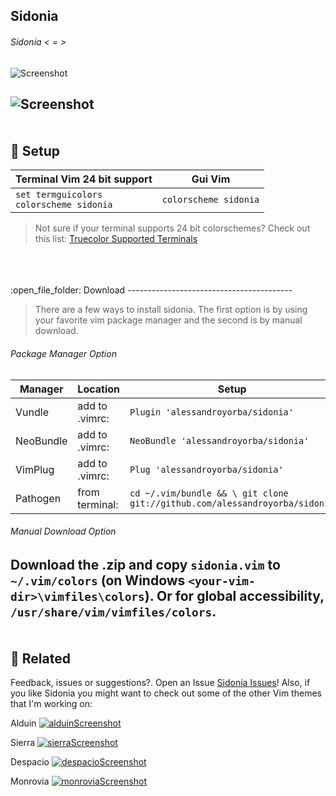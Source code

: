Sidonia
------
###### Sidonia < = >
![Screenshot](https://cloud.githubusercontent.com/assets/11221489/23108895/75f16c34-f6c8-11e6-85c1-13581c752422.gif)



![Screenshot](https://cloud.githubusercontent.com/assets/11221489/22623122/450031f2-eb04-11e6-9edb-f69f11f37aef.png)
<br>
<br>
<br>
:rocket: Setup 
---------------

| Terminal Vim **24 bit support**                      | Gui Vim                   |
|------------------------------------------------------|---------------------------|
| `set termguicolors`<br>`colorscheme sidonia` | `colorscheme sidonia` | 

> Not sure if your terminal supports 24 bit colorschemes? Check out this list: [Truecolor Supported Terminals ](https://gist.github.com/XVilka/8346728)
<br>
<br>
<br>
:open_file_folder: Download
-----------------------------------------

> There are a few ways to install sidonia. The first option is by using your favorite vim package manager and the second is by manual download.

###### Package Manager Option

| Manager          | Location        | Setup                                                                      |
|------------------|-----------------|----------------------------------------------------------------------------|
| Vundle           | add to .vimrc:  | `Plugin 'alessandroyorba/sidonia'`                                         |
| NeoBundle        | add to .vimrc:  | `NeoBundle 'alessandroyorba/sidonia'`                                      |
| VimPlug          | add to .vimrc:  | `Plug 'alessandroyorba/sidonia'`                                           |
| Pathogen         | from terminal:  | `cd ~/.vim/bundle && \ git clone git://github.com/alessandroyorba/sidonia` |

###### Manual Download Option
Download the .zip and copy `sidonia.vim` to `~/.vim/colors` (on Windows `<your-vim-dir>\vimfiles\colors`). Or for global accessibility, `/usr/share/vim/vimfiles/colors`.
<br>
<br>
<br>
:octopus: Related
-------
Feedback, issues or suggestions?. Open an Issue [Sidonia Issues](https://github.com/AlessandroYorba/Sidonia/issues)! Also, if you like Sidonia you might want to check out some of the other Vim themes that I'm working on:

Alduin
[![alduinScreenshot](https://cloud.githubusercontent.com/assets/11221489/22623111/0918ed14-eb04-11e6-8aa3-a7dbe0b4eb5f.png)](https://github.com/AlessandroYorba/Alduin)

Sierra
[![sierraScreenshot](https://cloud.githubusercontent.com/assets/11221489/22623126/5757dc74-eb04-11e6-8bc3-8c1a69f90fe3.png)](https://github.com/AlessandroYorba/Sierra)

Despacio
[![despacioScreenshot](https://cloud.githubusercontent.com/assets/11221489/22623113/183dcd0a-eb04-11e6-9f9b-19c727592859.png)](https://github.com/AlessandroYorba/Despacio)

Monrovia
[![monroviaScreenshot](https://cloud.githubusercontent.com/assets/11221489/22623120/30098442-eb04-11e6-82af-1b0bf4387ac4.png)](https://github.com/AlessandroYorba/Monrovia)
